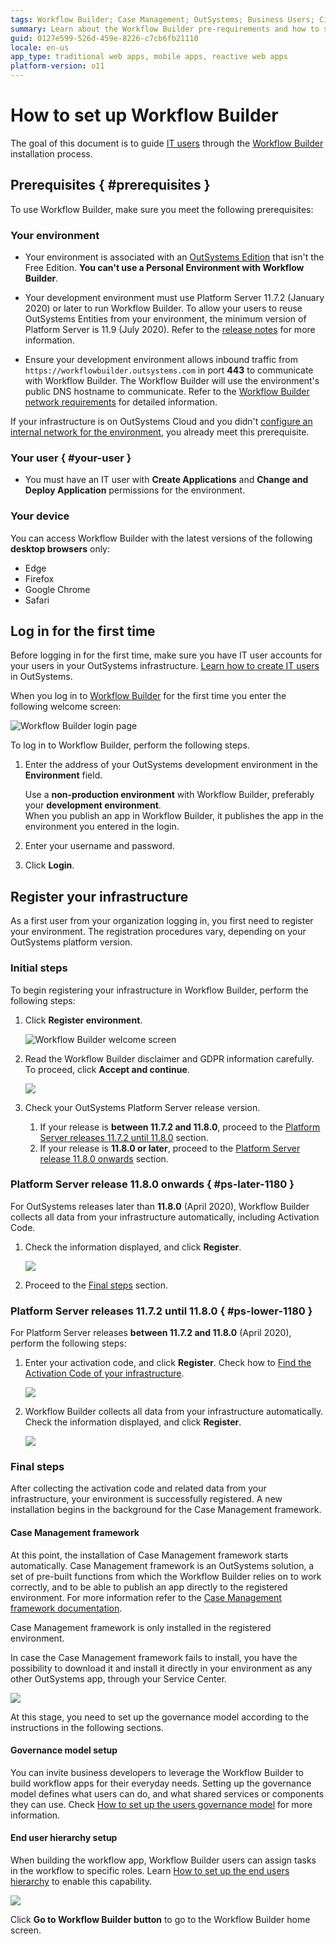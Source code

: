 ```yaml
---
tags: Workflow Builder; Case Management; OutSystems; Business Users; Citizen Developers; Citizen Dev; Workflow; Business developers
summary: Learn about the Workflow Builder pre-requirements and how to set it up.
guid: 0127e599-526d-459e-8226-c7cb6fb21110
locale: en-us
app_type: traditional web apps, mobile apps, reactive web apps
platform-version: o11
---
```


# How to set up Workflow Builder

The goal of this document is to guide [IT users](../../../managing-the-applications-lifecycle/manage-it-teams/intro.md) through the [Workflow Builder](http://workflowbuilder.outsystems.com/) installation process. 

## Prerequisites { #prerequisites }

To use Workflow Builder, make sure you meet the following prerequisites:

### Your environment

* Your environment is associated with an [OutSystems Edition](https://www.outsystems.com/pricing-and-editions/) that isn't the Free Edition. **You can't use a Personal Environment with Workflow Builder**.

* Your development environment must use Platform Server 11.7.2 (January 2020) or later to run Workflow Builder. To allow your users to reuse OutSystems Entities from your environment, the minimum version of Platform Server is 11.9 (July 2020). Refer to the [release notes](https://success.outsystems.com/Support/Release_Notes/Workflow_Builder) for more information.

* Ensure your development environment allows inbound traffic from `https://workflowbuilder.outsystems.com` in port **443** to communicate with Workflow Builder. The Workflow Builder will use the environment's public DNS hostname to communicate. Refer to the [Workflow Builder network requirements](../../../setup-maintain/setup/network-requirements.md#workflow-builder) for detailed information.

<div class="info" markdown="1">

If your infrastructure is on OutSystems Cloud and you didn't [configure an internal network for the environment](../../../managing-the-applications-lifecycle/secure-the-applications/configure-internal-network.md), you already meet this prerequisite.

</div>

### Your user { #your-user }

* You must have an IT user with **Create Applications** and **Change and Deploy Application** permissions for the environment.

### Your device

You can access Workflow Builder with the latest versions of the following **desktop browsers** only:

* Edge
* Firefox
* Google Chrome
* Safari

## Log in for the first time

Before logging in for the first time, make sure you have IT user accounts for your users in your OutSystems infrastructure. [Learn how to create IT users](../../../managing-the-applications-lifecycle/manage-it-teams/create-an-it-user.md) in OutSystems.

When you log in to [Workflow Builder](http://workflowbuilder.outsystems.com/) for the first time you enter the following welcome screen:

![Workflow Builder login page](images/wfb-login-page.png)

To log in to Workflow Builder, perform the following steps.

1. Enter the address of your OutSystems development environment in the **Environment** field.

    <div class="warning" markdown="1">

    Use a **non-production environment** with Workflow Builder, preferably your **development environment**.  
    When you publish an app in Workflow Builder, it publishes the app in the environment you entered in the login.
    
    </div>

1. Enter your username and password.

1. Click **Login**.

## Register your infrastructure

As a first user from your organization logging in, you first need to register your environment. The registration procedures vary, depending on your OutSystems platform version.

### Initial steps

To begin registering your infrastructure in Workflow Builder, perform the following steps:

1. Click **Register environment**.

    ![Workflow Builder welcome screen](images/wfb-setup-landingpage.png?width=750)

1. Read the Workflow Builder disclaimer and GDPR information carefully. To proceed, click **Accept and continue**.

    ![](images/wfb-setup-disclaimer.png)

1. Check your OutSystems Platform Server release version.

    1. If your release is **between 11.7.2 and 11.8.0**, proceed to the [Platform Server releases 11.7.2 until 11.8.0](#ps-lower-1180) section.
    1. If your release is **11.8.0 or later**, proceed to the [Platform Server release 11.8.0 onwards](#ps-later-1180) section.

### Platform Server release 11.8.0 onwards { #ps-later-1180 }

For OutSystems releases later than **11.8.0** (April 2020), Workflow Builder collects all data from your infrastructure automatically, including Activation Code.

1. Check the information displayed, and click **Register**.

    ![](images/wfb-setup-activation-code-manual-register.png)

1. Proceed to the [Final steps](#final-steps) section.

### Platform Server releases 11.7.2 until 11.8.0 { #ps-lower-1180 }

For Platform Server releases **between 11.7.2 and 11.8.0** (April 2020), perform the following steps:

1. Enter your activation code, and click **Register**.
Check how to [Find the Activation Code of your infrastructure](https://success.outsystems.com/Support/Enterprise_Customers/Licensing/02_Manage_and_Upgrade/Find_the_Activation_Code_and_the_Serial_Number).

    ![](images/wfb-setup-enter-activation-code.png)

1. Workflow Builder collects all data from your infrastructure automatically. Check the information displayed, and click **Register**.

    ![](images/wfb-setup-activation-code-manual-register.png)

### Final steps

After collecting the activation code and related data from your infrastructure, your environment is successfully registered. A new installation begins in the background for the Case Management framework.

#### Case Management framework

At this point, the installation of Case Management framework starts automatically. Case Management framework is an OutSystems solution, a set of pre-built functions from which the Workflow Builder relies on to work correctly, and to be able to publish an app directly to the registered environment. For more information refer to the [Case Management framework documentation](../case-management-framework/intro.md).

Case Management framework is only installed in the registered environment.

In case the Case Management framework fails to install, you have the possibility to download it and install it directly in your environment as any other OutSystems app, through your Service Center.

![](images/wfb-setup-success.png)

At this stage, you need to set up the governance model according to the instructions in the following sections.

#### Governance model setup

You can invite business developers to leverage the Workflow Builder to build workflow apps for their everyday needs. Setting up the governance model defines what users can do, and what shared services or components they can use. Check [How to set up the users governance model](how-setup-governance.md) for more information.
 

#### End user hierarchy setup

When building the workflow app, Workflow Builder users can assign tasks in the workflow to specific roles. Learn [How to set up the end users hierarchy](how-setup-end-users-hierarchy.md) to enable this capability.

![](images/wfb-setup-register-complete.png)

Click **Go to Workflow Builder button** to go to the Workflow Builder home screen.

